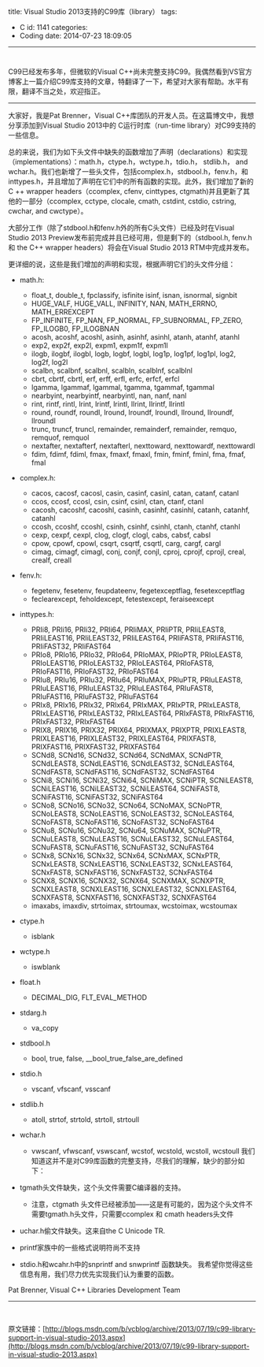 title: Visual Studio 2013支持的C99库（library）
tags:
  - C
id: 1141
categories:
  - Coding
date: 2014-07-23 18:09:05
---

# 

C99已经发布多年，但微软的Visual C++尚未完整支持C99。我偶然看到VS官方博客上一篇介绍C99库支持的文章，特翻译了一下，希望对大家有帮助。水平有限，翻译不当之处，欢迎指正。

* * *

大家好，我是Pat Brenner，Visual C++库团队的开发人员。在这篇博文中，我想分享添加到Visual Studio 2013中的 C运行时库（run-time library）对C99支持的一些信息。

总的来说，我们为如下头文件中缺失的函数增加了声明（declarations）和实现（implementations）：math.h，ctype.h，wctype.h，tdio.h， stdlib.h， and wchar.h。我们也新增了一些头文件，包括complex.h，stdbool.h，fenv.h，和 inttypes.h，并且增加了声明在它们中的所有函数的实现。此外，我们增加了新的C ++ wrapper headers（ccomplex, cfenv, cinttypes, ctgmath)并且更新了其他的一部分（ccomplex, cctype, clocale, cmath, cstdint, cstdio, cstring, cwchar, and cwctype）。

大部分工作（除了stdbool.h和fenv.h外的所有C头文件）已经及时在Visual Studio 2013 Preview发布前完成并且已经可用，但是剩下的（stdbool.h, fenv.h 和 the C++ wrapper headers）将会在Visual Studio 2013 RTM中完成并发布。

更详细的说，这些是我们增加的声明和实现，根据声明它们的头文件分组：

*   math.h:

    *   float_t, double_t, fpclassify, isfinite isinf, isnan, isnormal, signbit
    *   HUGE_VALF, HUGE_VALL, INFINITY, NAN, MATH_ERRNO, MATH_ERREXCEPT
    *   FP_INFINITE, FP_NAN, FP_NORMAL, FP_SUBNORMAL, FP_ZERO, FP_ILOGB0, FP_ILOGBNAN
    *   acosh, acoshf, acoshl, asinh, asinhf, asinhl, atanh, atanhf, atanhl
    *   exp2, exp2f, exp2l, expm1, expm1f, expm1l
    *   ilogb, ilogbf, ilogbl, logb, logbf, logbl, log1p, log1pf, log1pl, log2, log2f, log2l
    *   scalbn, scalbnf, scalbnl, scalbln, scalblnf, scalblnl
    *   cbrt, cbrtf, cbrtl, erf, erff, erfl, erfc, erfcf, erfcl
    *   lgamma, lgammaf, lgammal, tgamma, tgammaf, tgammal
    *   nearbyint, nearbyintf, nearbyintl, nan, nanf, nanl
    *   rint, rintf, rintl, lrint, lrintf, lrintl, llrint, llrintf, llrintl
    *   round, roundf, roundl, lround, lroundf, lroundl, llround, llroundf, llroundl
    *   trunc, truncf, truncl, remainder, remainderf, remainder, remquo, remquof, remquol
    *   nextafter, nextafterf, nextafterl, nexttoward, nexttowardf, nexttowardl
    *   fdim, fdimf, fdiml, fmax, fmaxf, fmaxl, fmin, fminf, fminl, fma, fmaf, fmal

*   complex.h:

    *   cacos, cacosf, cacosl, casin, casinf, casinl, catan, catanf, catanl
    *   ccos, ccosf, ccosl, csin, csinf, csinl, ctan, ctanf, ctanl
    *   cacosh, cacoshf, cacoshl, casinh, casinhf, casinhl, catanh, catanhf, catanhl
    *   ccosh, ccoshf, ccoshl, csinh, csinhf, csinhl, ctanh, ctanhf, ctanhl
    *   cexp, cexpf, cexpl, clog, clogf, clogl, cabs, cabsf, cabsl
    *   cpow, cpowf, cpowl, csqrt, csqrtf, csqrtl, carg, cargf, cargl
    *   cimag, cimagf, cimagl, conj, conjf, conjl, cproj, cprojf, cprojl, creal, crealf, creall

*   fenv.h:

    *   fegetenv, fesetenv, feupdateenv, fegetexceptflag, fesetexceptflag
    *   feclearexcept, feholdexcept, fetestexcept, feraiseexcept

*   inttypes.h:

    *   PRIi8, PRIi16, PRIi32, PRIi64, PRIiMAX, PRIiPTR, PRIiLEAST8, PRIiLEAST16, PRIiLEAST32, PRIiLEAST64, PRIiFAST8, PRIiFAST16, PRIiFAST32, PRIiFAST64
    *   PRIo8, PRIo16, PRIo32, PRIo64, PRIoMAX, PRIoPTR, PRIoLEAST8, PRIoLEAST16, PRIoLEAST32, PRIoLEAST64, PRIoFAST8, PRIoFAST16, PRIoFAST32, PRIoFAST64
    *   PRIu8, PRIu16, PRIu32, PRIu64, PRIuMAX, PRIuPTR, PRIuLEAST8, PRIuLEAST16, PRIuLEAST32, PRIuLEAST64, PRIuFAST8, PRIuFAST16, PRIuFAST32, PRIuFAST64
    *   PRIx8, PRIx16, PRIx32, PRIx64, PRIxMAX, PRIxPTR, PRIxLEAST8, PRIxLEAST16, PRIxLEAST32, PRIxLEAST64, PRIxFAST8, PRIxFAST16, PRIxFAST32, PRIxFAST64
    *   PRIX8, PRIX16, PRIX32, PRIX64, PRIXMAX, PRIXPTR, PRIXLEAST8, PRIXLEAST16, PRIXLEAST32, PRIXLEAST64, PRIXFAST8, PRIXFAST16, PRIXFAST32, PRIXFAST64
    *   SCNd8, SCNd16, SCNd32, SCNd64, SCNdMAX, SCNdPTR, SCNdLEAST8, SCNdLEAST16, SCNdLEAST32, SCNdLEAST64, SCNdFAST8, SCNdFAST16, SCNdFAST32, SCNdFAST64
    *   SCNi8, SCNi16, SCNi32, SCNi64, SCNiMAX, SCNiPTR, SCNiLEAST8, SCNiLEAST16, SCNiLEAST32, SCNiLEAST64, SCNiFAST8, SCNiFAST16, SCNiFAST32, SCNiFAST64
    *   SCNo8, SCNo16, SCNo32, SCNo64, SCNoMAX, SCNoPTR, SCNoLEAST8, SCNoLEAST16, SCNoLEAST32, SCNoLEAST64, SCNoFAST8, SCNoFAST16, SCNoFAST32, SCNoFAST64
    *   SCNu8, SCNu16, SCNu32, SCNu64, SCNuMAX, SCNuPTR, SCNuLEAST8, SCNuLEAST16, SCNuLEAST32, SCNuLEAST64, SCNuFAST8, SCNuFAST16, SCNuFAST32, SCNuFAST64
    *   SCNx8, SCNx16, SCNx32, SCNx64, SCNxMAX, SCNxPTR, SCNxLEAST8, SCNxLEAST16, SCNxLEAST32, SCNxLEAST64, SCNxFAST8, SCNxFAST16, SCNxFAST32, SCNxFAST64
    *   SCNX8, SCNX16, SCNX32, SCNX64, SCNXMAX, SCNXPTR, SCNXLEAST8, SCNXLEAST16, SCNXLEAST32, SCNXLEAST64, SCNXFAST8, SCNXFAST16, SCNXFAST32, SCNXFAST64
    *   imaxabs, imaxdiv, strtoimax, strtoumax, wcstoimax, wcstoumax

*   ctype.h

    *   isblank

*   wctype.h

    *   iswblank

*   float.h

    *   DECIMAL_DIG, FLT_EVAL_METHOD

*   stdarg.h

    *   va_copy

*   stdbool.h

    *   bool, true, false, __bool_true_false_are_defined

*   stdio.h

    *   vscanf, vfscanf, vsscanf

*   stdlib.h

    *   atoll, strtof, strtold, strtoll, strtoull

*   wchar.h

    *   vwscanf, vfwscanf, vswscanf, wcstof, wcstold, wcstoll, wcstoull
我们知道这并不是对C99库函数的完整支持，尽我们的理解，缺少的部分如下：

*   tgmath头文件缺失，这个头文件需要C编译器的支持。

    *   注意，ctgmath 头文件已经被添加——这是有可能的，因为这个头文件不需要tgmath.h头文件，只需要ccomplex 和 cmath headers头文件

*   uchar.h偷文件缺失。这来自the C Unicode TR.
*   printf家族中的一些格式说明符尚不支持
*   stdio.h和wcahr.h中的snprintf and snwprintf 函数缺失。
我希望你觉得这些信息有用，我们尽力优先实现我们认为重要的函数。

Pat Brenner, Visual C++ Libraries Development Team

* * *

&nbsp;

原文链接：[http://blogs.msdn.com/b/vcblog/archive/2013/07/19/c99-library-support-in-visual-studio-2013.aspx](http://blogs.msdn.com/b/vcblog/archive/2013/07/19/c99-library-support-in-visual-studio-2013.aspx)

&nbsp;